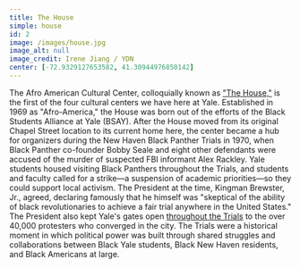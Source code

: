 ```yaml
---
title: The House
simple: house
id: 2
image: /images/house.jpg
image_alt: null
image_credit: Irene Jiang / YDN
center: [-72.9329127653582, 41.30944976850142]
---
```


The Afro American Cultural Center, colloquially known as
[\"The House,\"](https://afam.yalecollege.yale.edu/about-house/history)
is the first of the four cultural centers we have here at Yale.
Established in 1969 as \"Afro-America,\" the House was born out of the
efforts of the Black Students Alliance at Yale (BSAY). After the House
moved from its original Chapel Street location to its current home
here, the center became a hub for organizers during the New Haven
Black Panther Trials in 1970, when Black Panther co-founder Bobby
Seale and eight other defendants were accused of the murder of
suspected FBI informant Alex Rackley. Yale students housed visiting
Black Panthers throughout the Trials, and students and faculty called
for a strike—a suspension of academic priorities—so they could support
local activism. The President at the time, Kingman Brewster, Jr.,
agreed, declaring famously that he himself was \"skeptical of the
ability of black revolutionaries to achieve a fair trial anywhere in
the United States.\" The President also kept Yale's gates open
[throughout the Trials](https://news.yale.edu/2018/06/13/yale-panelists-recall-may-day-rally-transformed-campus-and-history)
to the over 40,000 protesters who converged in the city. The Trials
were a historical moment in which political power was built through
shared struggles and collaborations between Black Yale students, Black
New Haven residents, and Black Americans at large.
